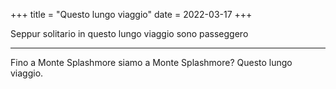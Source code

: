 +++
title = "Questo lungo viaggio"
date = 2022-03-17
+++

Seppur solitario in
questo lungo viaggio
sono passeggero

---

Fino a Monte Splashmore
siamo a Monte Splashmore?
Questo lungo viaggio.